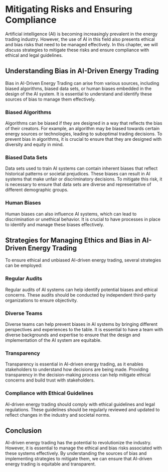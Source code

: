 Mitigating Risks and Ensuring Compliance
=========================================================================================================

Artificial intelligence (AI) is becoming increasingly prevalent in the energy trading industry. However, the use of AI in this field also presents ethical and bias risks that need to be managed effectively. In this chapter, we will discuss strategies to mitigate these risks and ensure compliance with ethical and legal guidelines.

Understanding Bias in AI-Driven Energy Trading
----------------------------------------------

Bias in AI-Driven Energy Trading can arise from various sources, including biased algorithms, biased data sets, or human biases embedded in the design of the AI system. It is essential to understand and identify these sources of bias to manage them effectively.

### Biased Algorithms

Algorithms can be biased if they are designed in a way that reflects the bias of their creators. For example, an algorithm may be biased towards certain energy sources or technologies, leading to suboptimal trading decisions. To prevent bias in algorithms, it is crucial to ensure that they are designed with diversity and equity in mind.

### Biased Data Sets

Data sets used to train AI systems can contain inherent biases that reflect historical patterns or societal prejudices. These biases can result in AI systems that make unfair or discriminatory decisions. To mitigate this risk, it is necessary to ensure that data sets are diverse and representative of different demographic groups.

### Human Biases

Human biases can also influence AI systems, which can lead to discrimination or unethical behavior. It is crucial to have processes in place to identify and manage these biases effectively.

Strategies for Managing Ethics and Bias in AI-Driven Energy Trading
-------------------------------------------------------------------

To ensure ethical and unbiased AI-driven energy trading, several strategies can be employed:

### Regular Audits

Regular audits of AI systems can help identify potential biases and ethical concerns. These audits should be conducted by independent third-party organizations to ensure objectivity.

### Diverse Teams

Diverse teams can help prevent biases in AI systems by bringing different perspectives and experiences to the table. It is essential to have a team with diverse backgrounds and expertise to ensure that the design and implementation of the AI system are equitable.

### Transparency

Transparency is essential in AI-driven energy trading, as it enables stakeholders to understand how decisions are being made. Providing transparency in the decision-making process can help mitigate ethical concerns and build trust with stakeholders.

### Compliance with Ethical Guidelines

AI-driven energy trading should comply with ethical guidelines and legal regulations. These guidelines should be regularly reviewed and updated to reflect changes in the industry and societal norms.

Conclusion
----------

AI-driven energy trading has the potential to revolutionize the industry. However, it is essential to manage the ethical and bias risks associated with these systems effectively. By understanding the sources of bias and implementing strategies to mitigate them, we can ensure that AI-driven energy trading is equitable and transparent.
